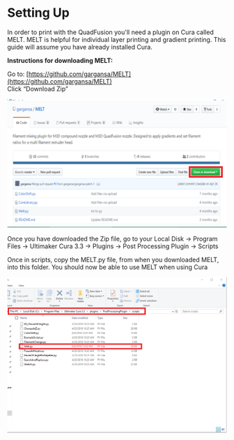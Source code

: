 # Setting Up

In order to print with the QuadFusion you'll need a plugin on Cura called MELT. MELT is helpful for individual layer printing and gradient printing. This guide will assume you have already installed Cura. 



**Instructions for downloading MELT:**

Go to: [https://github.com/gargansa/MELT](https://github.com/gargansa/MELT)  
Click “Download Zip”

![](../.gitbook/assets/image%20%2880%29.png)

Once you have downloaded the Zip file, go to your Local Disk → Program Files → Ultimaker Cura 3.3 → Plugins → Post Processing Plugin → Scripts

Once in scripts, copy the MELT.py file, from when you downloaded MELT, into this folder. You should now be able to use MELT when using Cura

![](../.gitbook/assets/image%20%2820%29.png)

